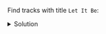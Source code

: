 Find tracks with title `Let It Be`:

<details>
  <summary>Solution</summary>

```
SELECT *
FROM tracks_by_title
WHERE title = 'Let It Be'; 
```{{execute}}

</details>
